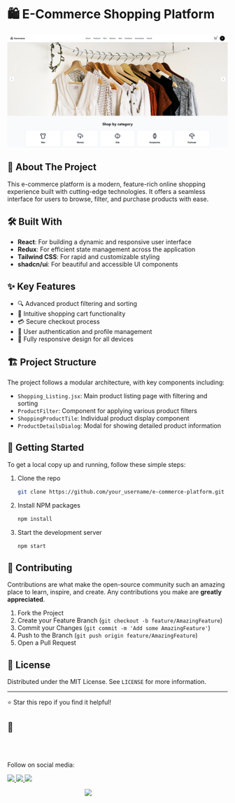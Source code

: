 # 🛍️ E-Commerce Shopping Platform

![Home Page](homeimage.png)

## 🚀 About The Project

This e-commerce platform is a modern, feature-rich online shopping experience built with cutting-edge technologies. It offers a seamless interface for users to browse, filter, and purchase products with ease.

## 🛠️ Built With

- **React**: For building a dynamic and responsive user interface
- **Redux**: For efficient state management across the application
- **Tailwind CSS**: For rapid and customizable styling
- **shadcn/ui**: For beautiful and accessible UI components

## ✨ Key Features

- 🔍 Advanced product filtering and sorting
- 🛒 Intuitive shopping cart functionality
- 💳 Secure checkout process
- 👤 User authentication and profile management
- 📱 Fully responsive design for all devices

## 🏗️ Project Structure

The project follows a modular architecture, with key components including:

- `Shopping_Listing.jsx`: Main product listing page with filtering and sorting
- `ProductFilter`: Component for applying various product filters
- `ShoppingProductTile`: Individual product display component
- `ProductDetailsDialog`: Modal for showing detailed product information

## 🚀 Getting Started

To get a local copy up and running, follow these simple steps:

1. Clone the repo
   ```sh
   git clone https://github.com/your_username/e-commerce-platform.git
   ```
2. Install NPM packages
   ```sh
   npm install
   ```
3. Start the development server
   ```sh
   npm start
   ```

## 🤝 Contributing

Contributions are what make the open-source community such an amazing place to learn, inspire, and create. Any contributions you make are **greatly appreciated**.

1. Fork the Project
2. Create your Feature Branch (`git checkout -b feature/AmazingFeature`)
3. Commit your Changes (`git commit -m 'Add some AmazingFeature'`)
4. Push to the Branch (`git push origin feature/AmazingFeature`)
5. Open a Pull Request

## 📝 License

Distributed under the MIT License. See `LICENSE` for more information.

---

⭐️ Star this repo if you find it helpful!

## 🔗

<br>
<br>

Follow on social media:

[<img src="https://user-images.githubusercontent.com/74038190/235294011-b8074c31-9097-4a65-a594-4151b58743a8.gif" width="50">
](https://x.com/M1thuChowdhury)
[<img src="https://user-images.githubusercontent.com/74038190/235294012-0a55e343-37ad-4b0f-924f-c8431d9d2483.gif" width="50">
](https://www.linkedin.com/in/iftekharalammithu/)
[<img src="https://user-images.githubusercontent.com/74038190/235294013-a33e5c43-a01c-43f6-b44d-a406d8b4ab75.gif" width="50">
](https://www.instagram.com/iftekharalammithu/)

<div style="text-align: center;">
  <a href="https://www.buymeacoffee.com/iftekharalammithu">
    <img src="https://media.giphy.com/media/o7RZbs4KAA6tvM4H6j/giphy.gif" style=" display: block; margin: auto;" width="150">
  </a>
</div>
